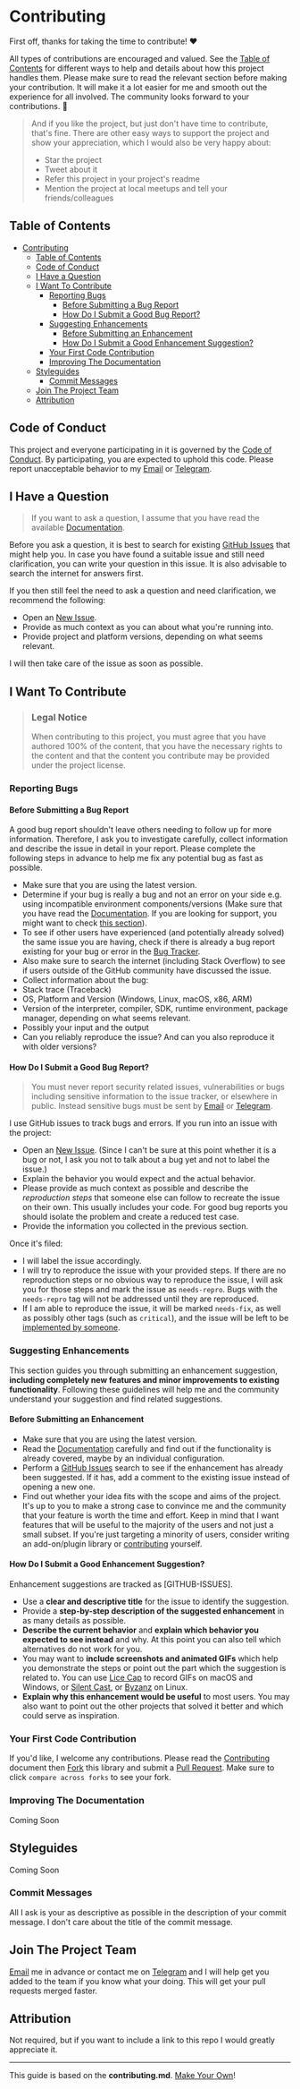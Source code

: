 # Contributing

First off, thanks for taking the time to contribute! ❤️

All types of contributions are encouraged and valued. See the [Table of Contents](#table-of-contents) for different ways to help and details about how this project handles them. Please make sure to read the relevant section before making your contribution. It will make it a lot easier for me and smooth out the experience for all involved. The community looks forward to your contributions. 🎉

> And if you like the project, but just don't have time to contribute, that's fine. There are other easy ways to support the project and show your appreciation, which I would also be very happy about:
>
> - Star the project
> - Tweet about it
> - Refer this project in your project's readme
> - Mention the project at local meetups and tell your friends/colleagues

## Table of Contents

- [Contributing](#contributing)
  - [Table of Contents](#table-of-contents)
  - [Code of Conduct](#code-of-conduct)
  - [I Have a Question](#i-have-a-question)
  - [I Want To Contribute](#i-want-to-contribute)
    - [Reporting Bugs](#reporting-bugs)
      - [Before Submitting a Bug Report](#before-submitting-a-bug-report)
      - [How Do I Submit a Good Bug Report?](#how-do-i-submit-a-good-bug-report)
    - [Suggesting Enhancements](#suggesting-enhancements)
      - [Before Submitting an Enhancement](#before-submitting-an-enhancement)
      - [How Do I Submit a Good Enhancement Suggestion?](#how-do-i-submit-a-good-enhancement-suggestion)
    - [Your First Code Contribution](#your-first-code-contribution)
    - [Improving The Documentation](#improving-the-documentation)
  - [Styleguides](#styleguides)
    - [Commit Messages](#commit-messages)
  - [Join The Project Team](#join-the-project-team)
  - [Attribution](#attribution)

## Code of Conduct

This project and everyone participating in it is governed by the [Code of Conduct].
By participating, you are expected to uphold this code. Please report unacceptable behavior
to my [Email] or [Telegram].

## I Have a Question

> If you want to ask a question, I assume that you have read the available [Documentation].

Before you ask a question, it is best to search for existing [GitHub Issues] that might help you. In case you have found a suitable issue and still need clarification, you can write your question in this issue. It is also advisable to search the internet for answers first.

If you then still feel the need to ask a question and need clarification, we recommend the following:

- Open an [New Issue].
- Provide as much context as you can about what you're running into.
- Provide project and platform versions, depending on what seems relevant.

I will then take care of the issue as soon as possible.

## I Want To Contribute

> ### Legal Notice
>
> When contributing to this project, you must agree that you have authored 100% of the content, that you have the necessary rights to the content and that the content you contribute may be provided under the project license.

### Reporting Bugs

#### Before Submitting a Bug Report

A good bug report shouldn't leave others needing to follow up for more information. Therefore, I ask you to investigate carefully, collect information and describe the issue in detail in your report. Please complete the following steps in advance to help me fix any potential bug as fast as possible.

- Make sure that you are using the latest version.
- Determine if your bug is really a bug and not an error on your side e.g. using incompatible environment components/versions (Make sure that you have read the [Documentation]. If you are looking for support, you might want to check [this section](#i-have-a-question)).
- To see if other users have experienced (and potentially already solved) the same issue you are having, check if there is already a bug report existing for your bug or error in the [Bug Tracker].
- Also make sure to search the internet (including Stack Overflow) to see if users outside of the GitHub community have discussed the issue.
- Collect information about the bug:
- Stack trace (Traceback)
- OS, Platform and Version (Windows, Linux, macOS, x86, ARM)
- Version of the interpreter, compiler, SDK, runtime environment, package manager, depending on what seems relevant.
- Possibly your input and the output
- Can you reliably reproduce the issue? And can you also reproduce it with older versions?

#### How Do I Submit a Good Bug Report?

> You must never report security related issues, vulnerabilities or bugs including sensitive information to the issue tracker, or elsewhere in public. Instead sensitive bugs must be sent by [Email] or [Telegram].

I use GitHub issues to track bugs and errors. If you run into an issue with the project:

- Open an [New Issue]. (Since I can't be sure at this point whether it is a bug or not, I ask you not to talk about a bug yet and not to label the issue.)
- Explain the behavior you would expect and the actual behavior.
- Please provide as much context as possible and describe the *reproduction steps* that someone else can follow to recreate the issue on their own. This usually includes your code. For good bug reports you should isolate the problem and create a reduced test case.
- Provide the information you collected in the previous section.

Once it's filed:

- I will label the issue accordingly.
- I will try to reproduce the issue with your provided steps. If there are no reproduction steps or no obvious way to reproduce the issue, I will ask you for those steps and mark the issue as `needs-repro`. Bugs with the `needs-repro` tag will not be addressed until they are reproduced.
- If I am able to reproduce the issue, it will be marked `needs-fix`, as well as possibly other tags (such as `critical`), and the issue will be left to be [implemented by someone](#your-first-code-contribution).

### Suggesting Enhancements

This section guides you through submitting an enhancement suggestion, **including completely new features and minor improvements to existing functionality**. Following these guidelines will help me and the community understand your suggestion and find related suggestions.

#### Before Submitting an Enhancement

- Make sure that you are using the latest version.
- Read the [Documentation] carefully and find out if the functionality is already covered, maybe by an individual configuration.
- Perform a [GitHub Issues] search to see if the enhancement has already been suggested. If it has, add a comment to the existing issue instead of opening a new one.
- Find out whether your idea fits with the scope and aims of the project. It's up to you to make a strong case to convince me and the community that your feature is worth the time and effort. Keep in mind that I want features that will be useful to the majority of the users and not just a small subset. If you're just targeting a minority of users, consider writing an add-on/plugin library or [contributing](#your-first-code-contribution) yourself.

#### How Do I Submit a Good Enhancement Suggestion?

Enhancement suggestions are tracked as [GITHUB-ISSUES].

- Use a **clear and descriptive title** for the issue to identify the suggestion.
- Provide a **step-by-step description of the suggested enhancement** in as many details as possible.
- **Describe the current behavior** and **explain which behavior you expected to see instead** and why. At this point you can also tell which alternatives do not work for you.
- You may want to **include screenshots and animated GIFs** which help you demonstrate the steps or point out the part which the suggestion is related to. You can use [Lice Cap] to record GIFs on macOS and Windows, or [Silent Cast], or [Byzanz] on Linux.
- **Explain why this enhancement would be useful** to most users. You may also want to point out the other projects that solved it better and which could serve as inspiration.

### Your First Code Contribution

If you'd like, I welcome any contributions. Please read the [Contributing] document then [Fork] this library and submit a [Pull Request]. Make sure to click `compare across forks` to see your fork.

### Improving The Documentation

Coming Soon

## Styleguides

Coming Soon

### Commit Messages

All I ask is your as descriptive as possible in the description of your commit message. I don't care about the title of the commit message.

## Join The Project Team

[Email] me in advance or contact me on [Telegram] and I will help get you added to the team if you know what your doing.
This will get your pull requests merged faster.

## Attribution

Not required, but if you want to include a link to this repo I would greatly appreciate it.

---

This guide is based on the **contributing.md**. [Make Your Own]!

<!-- Links -->
[CODE OF CONDUCT]: https://github.com/ggoodwin/go-nyse-stocks/blob/master/CODE_OF_CONDUCT.md
[EMAIL]: mailto:greg@goodwin.id
[DOCUMENTATION]: https://docs.greg.id/go-nyse-stocks
[MAKE YOUR OWN]: https://contributing.md/
[LICE CAP]: https://www.cockos.com/licecap/
[SILENT CAST]: https://github.com/colinkeenan/silentcast
[BYZANZ]: https://github.com/GNOME/byzanz
[GITHUB ISSUES]: https://github.com/ggoodwin/go-nyse-stocks/issues
[NEW ISSUE]: https://github.com/ggoodwin/go-nyse-stocks/issues/new
[BUG TRACKER]: https://github.com/ggoodwin/go-nyse-stocks/issues?q=label%3Abug
[CONTRIBUTING]: https://github.com/ggoodwin/go-nyse-stocks/blob/master/CONTRIBUTING.md
[FORK]: https://github.com/ggoodwin/go-nyse-stocks/fork
[PULL REQUEST]: https://github.com/ggoodwin/go-nyse-stocks/compare
[TELEGRAM]: https://t.me/MessageGreg
